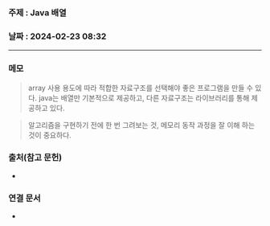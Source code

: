 ### 주제 :  Java 배열

### 날짜 : 2024-02-23 08:32
----
### 메모
> array
> 사용 용도에 따라 적합한 자료구조를 선택해야 좋은 프로그램을 만들 수 있다.
> java는 배열만 기본적으로 제공하고, 다른 자료구조는 라이브러리를 통해 제공하고 있다.

> 알고리즘을 구현하기 전에 한 번 그려보는 것, 메모리 동작 과정을 잘 이해 하는 것이 중요하다.

### 출처(참고 문헌)
-

### 연결 문서
-
